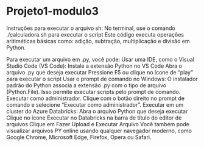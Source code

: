 # Projeto1-modulo3
Instruções para executar o arquivo sh:
 No terminal, use o comando ./calculadora.sh para executar o script
Este código executa operações aritiméticas básicas como: adição, subtração, multiplicação e divisão em Python.

Para executar um arquivo em .py, você pode: 
Usar uma IDE, como o Visual Studio Code (VS Code): 
Instale a extensão Python no VS Code 
Abra o arquivo .py que deseja executar 
Pressione F5 ou clique no ícone de “play” para executar o script 
Usar o prompt de comando no Windows: 
O instalador padrão do Python associa a extensão .py com o tipo de arquivo (Python.File). Isso permite executar scripts pelo prompt de comando. Executar como administrador. 
Clique com o botão direito no prompt de comando e selecione “Executar como administrador”. 
Executar em um cluster do Azure Databricks:
Abra o arquivo Python que deseja executar
Clique no ícone Executar no Databricks na barra de título do editor de arquivos
Clique em Fazer Upload e Executar Arquivo
Você também pode visualizar arquivos PY online usando qualquer navegador moderno, como Google Chrome, Microsoft Edge, Firefox, Opera ou Safari. 
